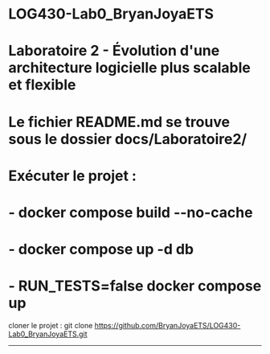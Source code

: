 # LOG430-Lab0_BryanJoyaETS

# Laboratoire 2 - Évolution d'une architecture logicielle plus scalable et flexible

# Le fichier README.md se trouve sous le dossier docs/Laboratoire2/

# Exécuter le projet : 

# - docker compose build --no-cache
# - docker compose up -d db
# - RUN_TESTS=false docker compose up

cloner le projet : git clone https://github.com/BryanJoyaETS/LOG430-Lab0_BryanJoyaETS.git

---